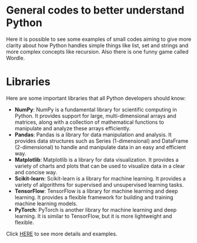 # General codes to better understand Python
Here it is possible to see some examples of small codes aiming to give more clarity about how Python handles simple things like list, set and strings and more complex concepts like recursion. Also there is one funny game called Wordle. 

# Libraries
Here are some important libraries that all Python developers should know:

- **NumPy**: NumPy is a fundamental library for scientific computing in Python. It provides support for large, multi-dimensional arrays and matrices, along with a collection of mathematical functions to manipulate and analyze these arrays efficiently.
- **Pandas**: Pandas is a library for data manipulation and analysis. It provides data structures such as Series (1-dimensional) and DataFrame (2-dimensional) to handle and manipulate data in an easy and efficient way.
- **Matplotlib**: Matplotlib is a library for data visualization. It provides a variety of charts and plots that can be used to visualize data in a clear and concise way.
- **Scikit-learn**: Scikit-learn is a library for machine learning. It provides a variety of algorithms for supervised and unsupervised learning tasks.
- **TensorFlow**: TensorFlow is a library for machine learning and deep learning. It provides a flexible framework for building and training machine learning models.
- **PyTorch**: PyTorch is another library for machine learning and deep learning. It is similar to TensorFlow, but it is more lightweight and flexible.

Click [HERE](https://python.plainenglish.io/python-libraries-every-developer-should-know-437a7f6fb702) to see more details and examples.
